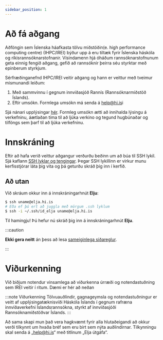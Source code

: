 ```yaml
---
sidebar_position: 1
---
```

# Að fá aðgang

Aðföngin sem Íslenska háafkasta tölvu miðstöðin(e. high performance computing centre) (IHPC/IREI) býður upp á eru tiltæk fyrir
Íslenska háskóla og ríkisrannsóknarstofnanir. Vísindamenn hjá óháðum rannsóknarstofnunum geta einnig fengið aðgang, gefið að rannsóknir þeirra séu styrktar með epinberum styrkjum.

Sérfræðinganefnd IHPC/IREI veitir aðgang og hann er veittur með tveimur mismunandi leiðum:

1. Með sammvinnu í gegnum innviðasjóð Rannís (Rannsóknarmiðstöð Íslands).
2. Eftir umsókn. Formlega umsókn má senda á [help@hi.is](mailto:help@hi.is)i

Sjá nánari upplýsingar [hér](./files/rulesandreg-v1-2.pdf). 
Formleg umsókn ætti að innihalda lýsingu á verkefninu, áætlaðan tíma til að ljúka verkino og tegund hugbúnaðar og tilföngs sem þarf til að ljúka verkefninu.

# Innskráning

Eftir að hafa verið veittur aðgangur verðurðu beðinn um að búa til SSH lykil. Sjá kaflann [SSH lyklar og tengingar](./connecting/01_general.md). Þegar SSH lykillinn er virkur munu kerfisstjórar láta þig vita og þá geturðu skráð þig inn í kerfið.

## Að utan
Við skráum okkur inn á innskráningarhnút **Elju**:

```bash
$ ssh uname@elja.hi.is
# Eða ef þú ert að juggla með mörgum .ssh lyklum 
$ ssh -i ~/.ssh/id_elja uname@elja.hi.is
```

Til hamingju! Þú hefur nú skráð þig inn á innskráningarhnút **Elju**.

:::caution

**Ekki gera neitt** án þess að lesa [sameiginlega siðareglur](common/etiquette).

:::

# Viðurkenning

Við biðjum notendur vinsamlega að viðurkenna úrræði og notendastuðning sem IREI veitir í ritum. Dæmi er hér að neðan

:::note Viðurkenning
Tölvuauðlindir, gagnageymsla og notendastuðningur er veitt af upplýsingatæknisviði Háskóla Íslands í gegnum rafræna innviðaverkefni Íslandsrannsókna, styrkt af innviðasjóði Rannsóknamiðstöðvar Íslands.
:::

Að sama skapi mun það vera hagkvæmt fyrir alla hlutaðeigandi að okkur verði tilkynnt um hvaða bréf sem eru birt sem nýta auðlindirnar. Tilkynningu skal senda á „help@hi.is“ með titlinum „Elja útgáfa“.